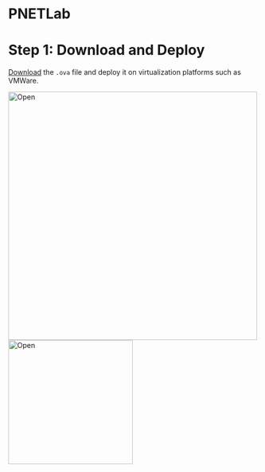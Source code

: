 # PNETLab

# Step 1: Download and Deploy
[Download](https://pnetlab.com/pages/download) the `.ova` file and deploy it on virtualization platforms such as VMWare.

<img src="https://github.com/user-attachments/assets/90d18099-6518-4741-bbd4-507d5d3a3ca8" alt="Open" width="500" length="500"/>
<br/>
<img src="https://github.com/user-attachments/assets/59843ef2-ce5f-4e95-90d8-d47dcb00b3bd" alt="Open" width="250" length="600"/>
